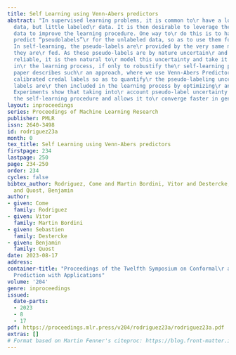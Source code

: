```yaml
---
title: Self Learning using Venn-Abers predictors
abstract: "In supervised learning problems, it is common to\r have a lot of unlabeled
  data, but little labeled\r data. It is then desirable to leverage the unlabeled\r
  data to improve the learning procedure. One way to\r do this is to have a model
  predict “pseudolabels”\r for the unlabeled data, so as to use them for\r learning.
  In self-learning, the pseudo-labels are\r provided by the very same model to which
  they are\r fed. As these pseudo-labels are by nature uncertain\r and only partially
  reliable, it is then natural to\r model this uncertainty and take it into account
  in\r the learning process, if only to robustify the\r self-learning procedure. This
  paper describes such\r an approach, where we use Venn-Abers Predictors to\r produce
  calibrated credal labels so as to quantify\r the pseudo-labeling uncertainty. These
  labels are\r then included in the learning process by optimizing\r an adapted loss.
  Experiments show that taking into\r account pseudo-label uncertainty both robustifies\r
  the self-learning procedure and allows it to\r converge faster in general."
layout: inproceedings
series: Proceedings of Machine Learning Research
publisher: PMLR
issn: 2640-3498
id: rodriguez23a
month: 0
tex_title: Self Learning using Venn-Abers predictors
firstpage: 234
lastpage: 250
page: 234-250
order: 234
cycles: false
bibtex_author: Rodriguez, Come and Martin Bordini, Vitor and Destercke, Sebastien
  and Quost, Benjamin
author:
- given: Come
  family: Rodriguez
- given: Vitor
  family: Martin Bordini
- given: Sebastien
  family: Destercke
- given: Benjamin
  family: Quost
date: 2023-08-17
address:
container-title: "Proceedings of the Twelfth Symposium on Conformal\r and Probabilistic
  Prediction with Applications"
volume: '204'
genre: inproceedings
issued:
  date-parts:
  - 2023
  - 8
  - 17
pdf: https://proceedings.mlr.press/v204/rodriguez23a/rodriguez23a.pdf
extras: []
# Format based on Martin Fenner's citeproc: https://blog.front-matter.io/posts/citeproc-yaml-for-bibliographies/
---
```

